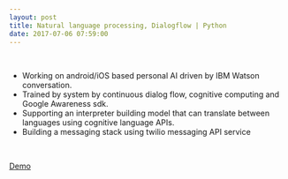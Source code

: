 ```yaml
---
layout: post
title: Natural language processing, Dialogflow | Python
date: 2017-07-06 07:59:00
---
```

<br/>
<ul>
  <li> Working on android/iOS based personal AI driven by IBM Watson conversation. </li>
  <li>Trained by system by continuous dialog flow, cognitive computing and Google Awareness sdk. </li>
<li> Supporting an interpreter building model that can translate between languages using cognitive language APIs. </li>
  <li> Building a messaging stack using twilio messaging API service </li>
  </ul>
  <br/>

[Demo](https://github.com/GowthamManivelan/My_AI)

